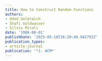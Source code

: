 ```yaml
---
title: How to Construct Random Functions
authors:
- Oded Goldreich
- Shafi Goldwasser
- Silvio Micali
date: '1986-08-01'
publishDate: '2025-05-18T16:29:49.942792Z'
publication_types:
- article-journal
publication: '*J. ACM*'
---
```

